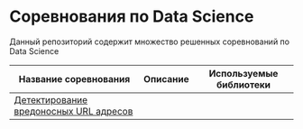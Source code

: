 # Соревнования по Data Science

Данный репозиторий содержит множество решенных соревнований по Data Science

| Название соревнования | Описание | Используемые библиотеки|
| ------ | ------ | ------ |
| [Детектирование вредоносных URL адресов](https://github.com/voropaevv/ds_competitions/tree/master/detecting_malicious_URLs) | | |